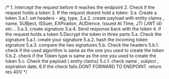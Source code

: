 /*
    1. Intercept the request before it reaches the endpoint
    2. Check if the request holds a token
    3. If the request doesnt hold a token:
        3.a. Create a token
            3.a.1. set headers - alg, type,
            3.a.2. create payload with entity claims , name, SUBject, ISSuer, EXPiration, AUDience, Issued At Time, JTI (JWT id) etc...
            3.a.3. create signature
            3.a.4. Send response back with the token
    4. If the request holds a token
    5.Decrypt the token in three parts
        5.a. Check the signature 
            5.a.1. create your signature
            5.a.2. hash the incoming token signature
            5.a.3. compare the two signatures
        5.b. Check the headers
            5.b.1. check if the used algorithm is same as the one you used to create the token
            5.b.2. check if the Token type is same as the one you used to create the token
        5.c. Check the payload ( entity claims)
            5.c.1. check name , subject , expiration date, 
    6.If the check fails DONT FORWARD TO ENDPOINT. return res 401/
*/
